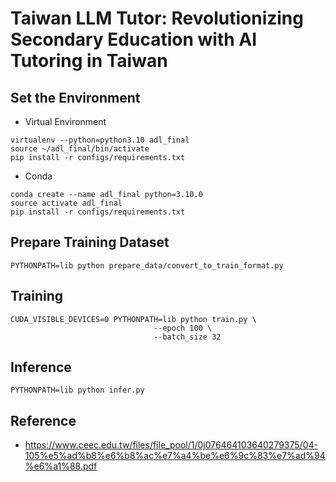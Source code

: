# Taiwan LLM Tutor: Revolutionizing Secondary Education with AI Tutoring in Taiwan

## Set the Environment
- Virtual Environment
```
virtualenv --python=python3.10 adl_final
source ~/adl_final/bin/activate
pip install -r configs/requirements.txt
```
- Conda
```
conda create --name adl_final python=3.10.0
source activate adl_final
pip install -r configs/requirements.txt
```

## Prepare Training Dataset
```
PYTHONPATH=lib python prepare_data/convert_to_train_format.py
```


## Training
```
CUDA_VISIBLE_DEVICES=0 PYTHONPATH=lib python train.py \
                                --epoch 100 \
                                --batch_size 32
```


## Inference
```
PYTHONPATH=lib python infer.py
```


## Reference
- https://www.ceec.edu.tw/files/file_pool/1/0j076464103640279375/04-105%e5%ad%b8%e6%b8%ac%e7%a4%be%e6%9c%83%e7%ad%94%e6%a1%88.pdf
